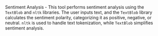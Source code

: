 Sentiment Analysis - 
   This tool performs sentiment analysis using the `TextBlob` and `nltk` libraries. The user inputs text, and the `TextBlob` library calculates the sentiment polarity, categorizing it as positive, negative, or neutral. `nltk` is used to handle text tokenization, while `TextBlob` simplifies sentiment analysis.
